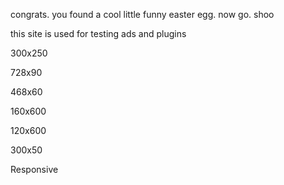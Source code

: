 congrats. you found a cool little funny easter egg.
now go. shoo

this site is used for testing ads and plugins

300x250
<head>
<ins style="width: 300px;height:250px" data-width="300" data-height="250" class="q0504c213a6" data-domain="//qoaaa.com" data-affquery="/9f6c330659/0504c213a6/?placementName=default"><script src="//qoaaa.com/js/responsive.js" async></script></ins>
</head>
728x90
<ins style="width: 728px;height:90px" data-width="728" data-height="90" class="c712121bf5d" data-domain="//qoaaa.com" data-affquery="/62f21f561b/712121bf5d/?placementName=default"><script src="//qoaaa.com/js/responsive.js" async></script></ins>

468x60
<ins style="width: 468px;height:60px" data-width="468" data-height="60" class="adc754a12f6" data-domain="//qoaaa.com" data-affquery="/98df433ee5/dc754a12f6/?placementName=default"><script src="//qoaaa.com/js/responsive.js" async></script></ins>

160x600
<ins style="width: 160px;height:600px" data-width="160" data-height="600" class="icb58f7e2c0" data-domain="//qoaaa.com" data-affquery="/533b365957/cb58f7e2c0/?placementName=default"><script src="//qoaaa.com/js/responsive.js" async></script></ins>

120x600
<ins style="width: 120px;height:600px" data-width="120" data-height="600" class="ke2785361a2" data-domain="//qoaaa.com" data-affquery="/a705548fd6/e2785361a2/?placementName=default"><script src="//qoaaa.com/js/responsive.js" async></script></ins>

300x50
<ins style="width: 300px;height:50px" data-width="300" data-height="50" class="g04c084dc08" data-domain="//qoaaa.com" data-affquery="/fa3958dcf9/04c084dc08/?placementName=default"><script src="//qoaaa.com/js/responsive.js" async></script></ins>

Responsive
<ins style="width: 0px;height:0px" data-width="0" data-height="0" class="xc0ea4fcfdb" data-domain="//qoaaa.com" data-affquery="/0ab20e1ad3/c0ea4fcfdb/?placementName=default"><script src="//qoaaa.com/js/responsive.js" async></script></ins>
